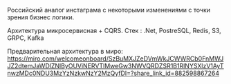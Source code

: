 Российский аналог инстаграма с некоторыми изменениями с точки зрения бизнес логики.

Архитектура микросервисная + CQRS. Стек : .Net, PostreSQL, Redis, S3, GRPC, Kafka

Предварительная архитектура в миро: https://miro.com/welcomeonboard/SzBuMXJZeDVmWkJCWWRCb0FnMWJJZ2dtemJaWDlZNlByOUViNERVTlMweGw3NWVQRDZSR1B1RlNYSXlzV1AyTnwzMDc0NDU3MzYzNzkwNzY2MzQyfDI=?share_link_id=882598867264
